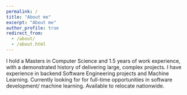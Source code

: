 ```yaml
---
permalink: /
title: "About me"
excerpt: "About me"
author_profile: true
redirect_from: 
  - /about/
  - /about.html
---
```

I hold a Masters in Computer Science and 1.5 years of work experience, with a demonstrated history of delivering large, complex projects. I have experience in backend Software Engineering projects and Machine Learning. Currently looking for for full-time opportunities in software development/ machine learning. Available to relocate nationwide.

